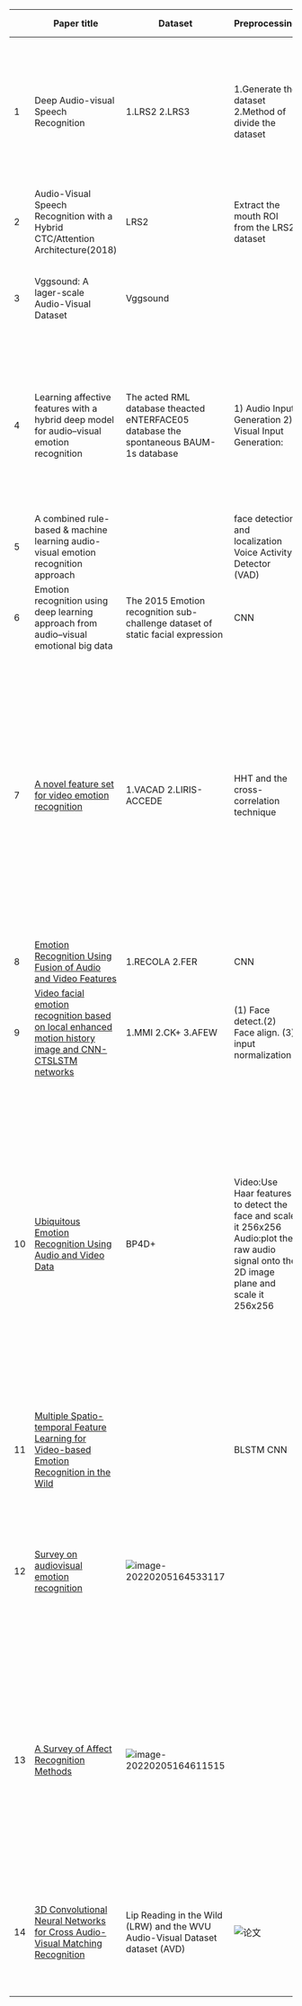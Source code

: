 |      | Paper title| Dataset| Preprocessing| Algorithm|Experiment Results|
| :--- |-- | ---------------------------- | -- |-- | ---------------- |
| 1    | Deep Audio-visual  Speech Recognition                        | 1.LRS2     2.LRS3| 1.Generate  the dataset     2.Method of divide the dataset   | 1.Training  Strategy : Curriculum learning     2.Seq2seq         3.CTC | 1.Lip  only (Seq2seq better than CTC)  2.Out-of-sync Audio and Video (Seq2seq is better) 3. Seq2seq vs CTC 3.1Training time (CTC faster than  seq2seq) 3.2Inference time (CTC faster  than seq2seq) |
| 2    | Audio-Visual  Speech Recognition with a Hybrid      CTC/Attention Architecture(2018) | LRS2| Extract the mouth ROI from the LRS2 dataset| 1.ResNet2.(B)LSTMs3.CTC4.RNN-LM | Audio-visual  model(early fusion) is beteer than audio-only model |
| 3    | Vggsound: A  lager-scale Audio-Visual Dataset| Vggsound|| 1.Vggish  model 2.ResNet 3.NetVLAD | Propose  an automated pipeline for collecting a large-scale audio-visual dataset – VGGSound. |
| 4    | Learning affective features with  a hybrid deep model for      audio–visual emotion recognition | The acted RML database theacted eNTERFACE05 database the spontaneous BAUM-1s database | 1) Audio Input Generation 2) Visual Input Generation: | 1.CNN 2.3D-CNN 3.DBN | hybrid deep learning model jointly learns a discriminative audio-visual feature representation, which performs better than previous hand-crafted     features and fusion methods on emotion recognition tasks. |
| 5    | A combined rule-based &  machine learning audio-visual emotion recognition approach | | face detection and localization Voice Activity Detector (VAD) | 1.PCA 2.LDA 3.BDPCA 4.LSLDA | |
| 6    | Emotion recognition using deep  learning approach from audio–visual emotional big data | The 2015 Emotion recognition sub-challenge    dataset of static  facial expression | CNN | 1.CNN 2.ELM                  | |
| 7    | [A novel feature set for video emotion recognition](https://proxy.library.spbu.ru:2068/science/article/pii/S092523121830198X) | 1.VACAD   2.LIRIS-ACCEDE | HHT and the cross-correlation technique    | HHT | VACAD: The RMSE of SVR based on the proposed HHTC features is lower than the one based on the traditional features for all six emotions. Thus, the proposed features can outperform previous approaches with statistical significance.LIRIS-ACCEDE: Thus, the computational load will be reduced by more than 70 times compared with the traditional feature extraction processes. |
| 8    | [Emotion Recognition Using Fusion of Audio and Video Features](https://proxy.library.spbu.ru:2281/abstract/document/8914655) | 1.RECOLA  2.FER | CNN | CNN  | |
| 9    | [Video facial emotion recognition based on local enhanced motion history image and CNN-CTSLSTM networks](https://proxy.library.spbu.ru:2068/science/article/pii/S104732031830364X) | 1.MMI 2.CK+ 3.AFEW | (1) Face detect.(2) Face align.  (3) input normalization | Integrated framework of LEMHI-CNN and CNN-RNN | Proposed framework achieves 93.9%, 78.4%, 51.2% accuracy on CK+, MMI, AFEW respectively. |
| 10   | [Ubiquitous Emotion Recognition Using Audio and Video Data](https://proxy.library.spbu.ru:2356/doi/abs/10.1145/3267305.3267689) | BP4D+                                                        | Video:Use Haar features to detect the face and scale it 256x256 Audio:plot the raw audio signal onto the 2D image plane and scale it 256x256 | CNN convolutional neural networks Inception V3 CNN with 3 convolutional layers of size 32 64 and 128 | presented a method for recognizing emotion using audio and video data, including a method for representing raw audio signals as a plotted waveform.First, is to use the raw audio signals by splitting them into blocks of time and using this raw data to train our deep networks. Second, is the fusion of the modalities. This can be done by creating a new image from the face and audio images. This approach to image fusion has shown success in face recognition. |
| 11   | [Multiple Spatio-temporal Feature Learning for Video-based Emotion Recognition in the Wild](https://proxy.library.spbu.ru:2356/doi/abs/10.1145/3242969.3264992) |                                                              | BLSTM           CNN                                          | multiple spatio-temporal feature fusion (MSFF) framework               3-Dimensional Convolutional Neural Networks (3D CNN) | Extensive experiments show that the overall accuracy of our proposed MSFF is 60.64% |
| 12   | [Survey on audiovisual emotion recognition](https://proxy.library.spbu.ru:2158/core/journals/apsipa-transactions-on-signal-and-information-processing/article/survey-on-audiovisual-emotion-recognition-databases-features-and-data-fusion-strategies/5BA206CFFEC3BAE321842B8EB820E179) | ![image-20220205164533117](List_of_papers.assets/image-20220205164533117.png) |                                                              | ![image-20220205164646804](List_of_papers.assets/image-20220205164646804.png) | This paper provides a survey on the latest research and challenges focusing on the theoretical background, databases, features, and data fusion strategies in audiovisual emotion recognition. |
| 13   | [A Survey of Affect Recognition Methods](https://proxy.library.spbu.ru:2281/abstract/document/4468714) | ![image-20220205164611515](List_of_papers.assets/image-20220205164611515.png) |                                                              | ![image-20220205164722430](List_of_papers.assets/image-20220205164722430.png) | This paper focused on surveying and discussing these novel approaches to the machine analysis of human affect and on summarizing the issues that have not received sufficient attention but are crucial for advancing the machine interpretation of human behavior in naturalistic contexts. |
| 14   | [3D Convolutional Neural Networks for Cross Audio-Visual Matching Recognition](https://ieeexplore.ieee.org/document/8063416) | Lip Reading in the Wild (LRW)  and the WVU Audio-Visual Dataset dataset (AVD) | ![论文](https://user-images.githubusercontent.com/56142279/152647063-73d79c9d-66a1-4c08-8a7c-5a64829cb2b9.PNG) | 3D CNN | Have presented a novel coupled 3D convolutional architecture for audio-visual stream networks with convolutional fusion in temporal dimension and coupling between thenetworks | 

